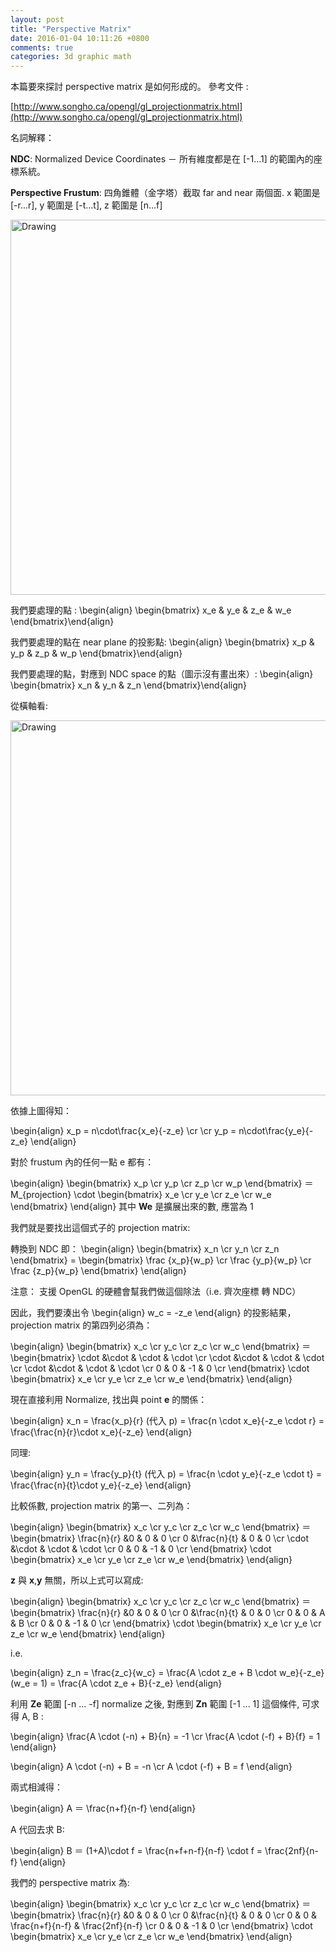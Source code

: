 ```yaml
---
layout: post
title: "Perspective Matrix"
date: 2016-01-04 10:11:26 +0800
comments: true
categories: 3d graphic math
---
```

本篇要來探討 perspective matrix 是如何形成的。
參考文件 :

[http://www.songho.ca/opengl/gl_projectionmatrix.html](http://www.songho.ca/opengl/gl_projectionmatrix.html)

<!--More-->

名詞解釋：

__NDC__: Normalized Device Coordinates － 所有維度都是在 [-1...1] 的範圍內的座標系統。

__Perspective Frustum__: 四角錐體（金字塔）截取 far and near 兩個面.
x 範圍是 [-r...r], y 範圍是 [-t...t], z 範圍是 [n...f]

<img src="http://coding-addict.com/pictures/blender/perspective matrix frustum.png" alt="Drawing" style="width: 600px;"/>

我們要處理的點 : 
\begin{align} \begin{bmatrix} 
x_e & y_e & z_e & w_e 
\end{bmatrix}\end{align}

我們要處理的點在 near plane 的投影點:
\begin{align} \begin{bmatrix} 
x_p & y_p & z_p & w_p 
\end{bmatrix}\end{align}

我們要處理的點，對應到 NDC space 的點（圖示沒有畫出來）:
\begin{align} \begin{bmatrix} 
x_n & y_n & z_n
\end{bmatrix}\end{align}

從橫軸看:

<img src="http://coding-addict.com/pictures/blender/perspective matrix frustum side view.png" alt="Drawing" style="width: 600px;"/>


依據上圖得知：

\begin{align}
x_p = n\cdot\frac{x_e}{-z_e}
\cr
\cr
y_p = n\cdot\frac{y_e}{-z_e}
\end{align}

對於 frustum 內的任何一點 e 都有：

\begin{align}
\begin{bmatrix} x_p \cr y_p \cr z_p \cr w_p \end{bmatrix} ＝ M_{projection} \cdot \begin{bmatrix} x_e \cr y_e \cr z_e \cr w_e \end{bmatrix}
\end{align}
其中 __We__ 是擴展出來的數, 應當為 1

我們就是要找出這個式子的 projection matrix:


轉換到 NDC 即：
\begin{align}
\begin{bmatrix} x_n \cr y_n \cr z_n \end{bmatrix} = \begin{bmatrix} \frac {x_p}{w_p} \cr \frac {y_p}{w_p} \cr \frac {z_p}{w_p} \end{bmatrix}
\end{align}

注意： 支援 OpenGL 的硬體會幫我們做這個除法（i.e. 齊次座標 轉 NDC）

因此，我們要湊出令 \begin{align} w_c = -z_e \end{align} 的投影結果，projection matrix 的第四列必須為：

\begin{align}
\begin{bmatrix} x_c \cr y_c \cr z_c \cr w_c \end{bmatrix} ＝ \begin{bmatrix} \cdot &\cdot & \cdot & \cdot \cr \cdot &\cdot & \cdot & \cdot \cr \cdot &\cdot & \cdot & \cdot \cr 0 & 0 & -1 & 0 \cr \end{bmatrix} \cdot \begin{bmatrix} x_e \cr y_e \cr z_e \cr w_e \end{bmatrix}
\end{align}

現在直接利用 Normalize, 找出與 point __e__ 的關係：

\begin{align}
x_n = \frac{x_p}{r} (代入 p) = \frac{n \cdot x_e}{-z_e \cdot r} = \frac{\frac{n}{r}\cdot x_e}{-z_e}
\end{align}

同理:

\begin{align}
y_n = \frac{y_p}{t} (代入 p) = \frac{n \cdot y_e}{-z_e \cdot t} = \frac{\frac{n}{t}\cdot y_e}{-z_e}
\end{align}


比較係數, projection matrix 的第一、二列為：

\begin{align}
\begin{bmatrix} x_c \cr y_c \cr z_c \cr w_c \end{bmatrix} ＝ \begin{bmatrix} \frac{n}{r} &0 & 0 & 0 \cr 0 &\frac{n}{t} & 0 & 0 \cr \cdot &\cdot & \cdot & \cdot \cr 0 & 0 & -1 & 0 \cr \end{bmatrix} \cdot \begin{bmatrix} x_e \cr y_e \cr z_e \cr w_e \end{bmatrix}
\end{align}

__z__ 與 __x__,__y__ 無關，所以上式可以寫成:

\begin{align}
\begin{bmatrix} x_c \cr y_c \cr z_c \cr w_c \end{bmatrix} ＝ \begin{bmatrix} \frac{n}{r} &0 & 0 & 0 \cr 0 &\frac{n}{t} & 0 & 0 \cr 0 & 0 & A & B \cr 0 & 0 & -1 & 0 \cr \end{bmatrix} \cdot \begin{bmatrix} x_e \cr y_e \cr z_e \cr w_e \end{bmatrix}
\end{align}


i.e.

\begin{align}
z_n = \frac{z_c}{w_c} = \frac{A \cdot z_e + B \cdot w_e}{-z_e} (w_e = 1) = \frac{A \cdot z_e + B}{-z_e}
\end{align}



利用 __Ze__ 範圍 [-n ... -f] normalize 之後, 對應到 __Zn__ 範圍 [-1 ... 1] 這個條件, 可求得 A, B :

\begin{align}
\frac{A \cdot (-n) + B}{n} = -1
\cr
\frac{A \cdot (-f) + B}{f} = 1
\end{align}


\begin{align}
A \cdot (-n) + B = -n
\cr
A \cdot (-f) + B = f
\end{align}

兩式相減得：

\begin{align}
A ＝ \frac{n+f}{n-f}
\end{align}

A 代回去求 B:

\begin{align}
B ＝ (1+A)\cdot f = \frac{n+f+n-f}{n-f} \cdot f = \frac{2nf}{n-f}
\end{align}

我們的 perspective matrix 為:

\begin{align}
\begin{bmatrix} x_c \cr y_c \cr z_c \cr w_c \end{bmatrix} ＝ \begin{bmatrix} \frac{n}{r} &0 & 0 & 0 \cr 0 &\frac{n}{t} & 0 & 0 \cr 0 & 0 & \frac{n+f}{n-f} & \frac{2nf}{n-f} \cr 0 & 0 & -1 & 0 \cr \end{bmatrix} \cdot \begin{bmatrix} x_e \cr y_e \cr z_e \cr w_e \end{bmatrix}
\end{align}
